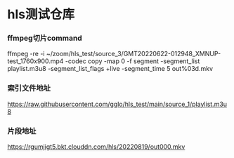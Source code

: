 # hls测试仓库

### ffmpeg切片command
ffmpeg -re -i  ~/zoom/hls_test/source_3/GMT20220622-012948_XMNUP-test_1760x900.mp4 -codec copy -map 0 -f segment -segment_list playlist.m3u8 -segment_list_flags +live -segment_time 5 out%03d.mkv

### 索引文件地址
https://raw.githubusercontent.com/gglo/hls_test/main/source_1/playlist.m3u8


### 片段地址
https://rgumjigt5.bkt.clouddn.com/hls/20220819/out000.mkv